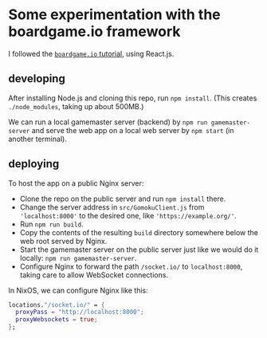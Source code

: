 # Some experimentation with the boardgame.io framework

I followed the [`boardgame.io` tutorial](https://boardgame.io/documentation/#/tutorial),
using React.js.


## developing

After installing Node.js and cloning this repo, run `npm install`.
(This creates `./node_modules`, taking up about 500MB.)

We can run a local gamemaster server (backend) by `npm run gamemaster-server`
and serve the web app on a local web server by `npm start` (in another terminal).


## deploying

To host the app on a public Nginx server:
- Clone the repo on the public server and run `npm install` there.
- Change the server address in `src/GomokuClient.js`
  from `'localhost:8000'` to the desired one,
  like `'https://example.org/'`.
- Run `npm run build`.
- Copy the contents of the resulting `build` directory
  somewhere below the web root served by Nginx.
- Start the gamemaster server on the public server
  just like we would do it locally: `npm run gamemaster-server`.
- Configure Nginx to forward the path `/socket.io/` to `localhost:8000`,
  taking care to allow WebSocket connections.

In NixOS, we can configure Nginx like this:
``` nix
locations."/socket.io/" = {
  proxyPass = "http://localhost:8000";
  proxyWebsockets = true;
};
```
